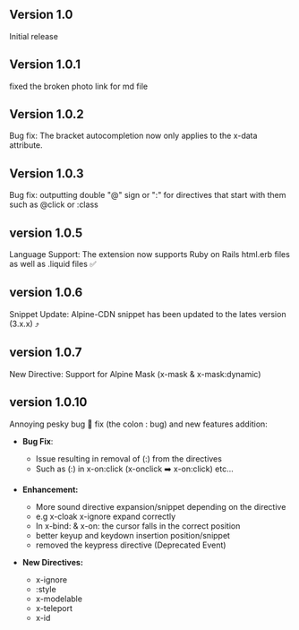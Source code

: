 ## Version 1.0

Initial release

## Version 1.0.1

fixed the broken photo link for md file

## Version 1.0.2

Bug fix: The bracket autocompletion now only applies to the x-data attribute.

## Version 1.0.3

Bug fix: outputting double "@" sign or ":" for directives that start with them such as @click or :class

## version 1.0.5

Language Support: The extension now supports Ruby on Rails html.erb files as well as .liquid files ✅

## version 1.0.6

Snippet Update: Alpine-CDN snippet has been updated to the lates version (3.x.x) ⤴️

## version 1.0.7

New Directive: Support for Alpine Mask (x-mask & x-mask:dynamic)

## version 1.0.10

Annoying pesky bug 🐞 fix (the colon : bug) and new features addition:

- **Bug Fix**:
  - Issue resulting in removal of (:) from the directives
  - Such as (:) in x-on:click (x-onclick ➡️ x-on:click) etc...
- **Enhancement:**

  - More sound directive expansion/snippet depending on the directive
  - e.g x-cloak x-ignore expand correctly
  - In x-bind: & x-on: the cursor falls in the correct position
  - better keyup and keydown insertion position/snippet
  - removed the keypress directive (Deprecated Event)

- **New Directives:**
  - x-ignore
  - :style
  - x-modelable
  - x-teleport
  - x-id
